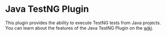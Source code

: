 Java TestNG Plugin
============================

This plugin provides the ability to execute TestNG tests from Java projects. You can learn about the features of the Java TestNG Plugin on the [wiki](https://github.com/inversoft/savant-java-testng-plugin/wiki/Home).
